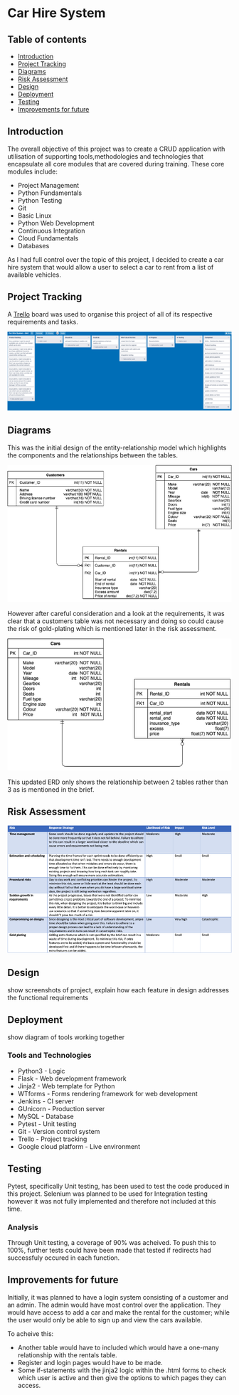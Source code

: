 # Car Hire System

## Table of contents
* [Introduction](#introduction)
* [Project Tracking](#project-tracking)
* [Diagrams](#diagrams)
* [Risk Assessment](#risk-assessment)
* [Design](#design)
* [Deployment](#deployment)
* [Testing](#testing)
* [Improvements for future](#improvements-for-future)

## Introduction

The overall objective of this project was to create a CRUD application with utilisation of supporting tools,methodologies and technologies that encapsulate all core modules that are covered during training. These core modules include: 

* Project Management 
* Python Fundamentals 
* Python Testing 
* Git 
* Basic Linux 
* Python Web Development 
* Continuous Integration 
* Cloud Fundamentals 
* Databases


As I had full control over the topic of this project, I decided to create a car hire system that would allow a user to select a car to rent from a list of available vehicles.

## Project Tracking

A [Trello][trello-link] board was used to organise this project of all of its respective requirements and tasks.

![Trello sc][trello-sc-link]

## Diagrams

This was the initial design of the entity-relationship model which highlights the components and the relationships between the tables.

![ERD][erd-link]

However after careful consideration and a look at the requirements, it was clear that a customers table was not necessary and doing so could cause the risk of gold-plating which is mentioned later in the risk assessment.

![ERD2][erd2-link]

This updated ERD only shows the relationship between 2 tables rather than 3 as is mentioned in the brief.  


## Risk Assessment

![Risk Assessment][ra-link]

## Design

show screenshots of project, explain how each feature in design addresses the functional requirements

## Deployment

show diagram of tools working together

### Tools and Technologies

* Python3 - Logic
* Flask - Web development framework
* Jinja2 - Web template for Python
* WTforms - Forms rendering framework for web development
* Jenkins - CI server
* GUnicorn - Production server
* MySQL - Database
* Pytest - Unit testing
* Git - Version control system
* Trello - Project tracking
* Google cloud platform - Live environment

## Testing

Pytest, specifically Unit testing, has been used to test the code produced in this project. Selenium was planned to be used for Integration testing however it was not fully implemented and therefore not included at this time.

### Analysis

Through Unit testing, a coverage of 90% was acheived. To push this to 100%, further tests could have been made that tested if redirects had successfuly occured in each function.

## Improvements for future

Initially, it was planned to have a login system consisting of a customer and an admin. The admin would have most control over the application. They would have access to add a car and make the rental for the customer; while the user would only be able to sign up and view the cars available.

To acheive this: 

* Another table would have to included which would have a one-many relationship with the rentals table. 
* Register and login pages would have to be made.
* Some if-statements with the jinja2 logic within the .html forms to check which user is active and then give the options to which pages they can access.

[trello-link]: https://trello.com/b/VTXiegA8/car-hire-system-qac
[trello-sc-link]: https://github.com/HamzaYacub/QAC-Fundamental-Project/blob/master/Documentation/Trello.png
[erd-link]: https://github.com/HamzaYacub/QAC-Fundamental-Project/blob/master/Documentation/ERD%20Diagram.png
[erd2-link]: https://github.com/HamzaYacub/QAC-Fundamental-Project/blob/master/Documentation/ERD%20Diagram%20v2.png
[ra-link]: https://github.com/HamzaYacub/QAC-Fundamental-Project/blob/master/Documentation/risk%20assessment%20pic.png
[pb-link]: https://github.com/HamzaYacub/QAC-Fundamental-Project/blob/master/Documentation/product%20backlog.png
